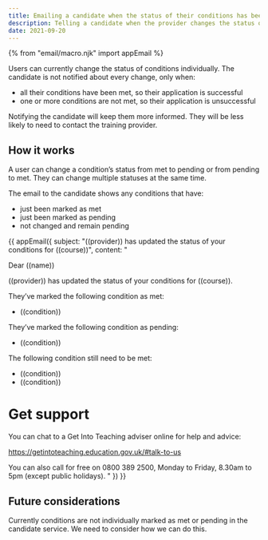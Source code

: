 ```yaml
---
title: Emailing a candidate when the status of their conditions has been updated
description: Telling a candidate when the provider changes the status of offer conditions to met or pending
date: 2021-09-20
---
```


{% from "email/macro.njk" import appEmail %}

Users can currently change the status of conditions individually. The candidate is not notified about every change, only when:

- all their conditions have been met, so their application is successful
- one or more conditions are not met, so their application is unsuccessful

Notifying the candidate will keep them more informed. They will be less likely to need to contact the training provider.

## How it works

A user can change a condition’s status from met to pending or from pending to met. They can change multiple statuses at the same time.

The email to the candidate shows any conditions that have:

- just been marked as met
- just been marked as pending
- not changed and remain pending


<!-- markdownlint-disable MD025 -->

{{ appEmail({
  subject: "((provider)) has updated the status of your conditions for ((course))",
  content: "

Dear ((name))

((provider)) has updated the status of your conditions for ((course)).

They’ve marked the following condition as met:

- ((condition))

They’ve marked the following condition as pending:

- ((condition))

The following condition still need to be met:

- ((condition))
- ((condition))

# Get support

You can chat to a Get Into Teaching adviser online for help and advice:

https://getintoteaching.education.gov.uk/#talk-to-us

You can also call for free on 0800 389 2500, Monday to Friday, 8.30am to 5pm (except public holidays).
  "
}) }}

<!-- markdownlint-enable MD025 -->

## Future considerations

Currently conditions are not individually marked as met or pending in the candidate service. We need to consider how we can do this.
